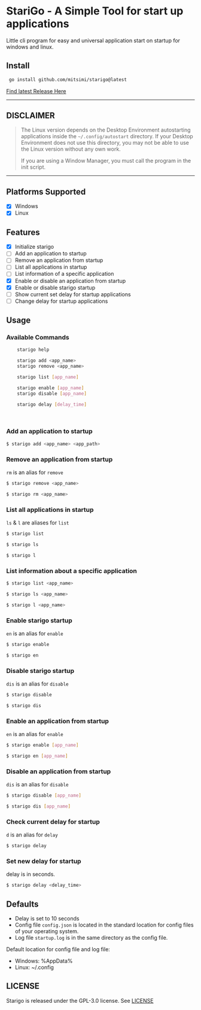 # StariGo - A Simple Tool for start up applications

Little cli program for easy and universal application start on startup for windows and linux.

## Install

```sh
 go install github.com/mitsimi/starigo@latest
```

[Find latest Release Here](https://github.com/mitsimi/stariGo/releases/latest)

---

## DISCLAIMER

> The Linux version depends on the Desktop Environment autostarting applications inside the `~/.config/autostart` directory. 
> If your Desktop Environment does not use this directory, you may not be able to use the Linux version without any own work. 
>
> If you are using a Window Manager, you must call the program in the init script.

---

## Platforms Supported

- [x] Windows
- [x] Linux

## Features

- [x] Initialize starigo
- [ ] Add an application to startup
- [ ] Remove an application from startup
- [ ] List all applications in startup
- [ ] List information of a specific application
- [x] Enable or disable an application from startup
- [x] Enable or disable starigo startup
- [ ] Show current set delay for startup applications
- [ ] Change delay for startup applications

## Usage

### Available Commands

```sh
    starigo help

    starigo add <app_name>
    starigo remove <app_name>

    starigo list [app_name]

    starigo enable [app_name]
    starigo disable [app_name]

    starigo delay [delay_time]
```

<br/>

### Add an application to startup

```sh
$ starigo add <app_name> <app_path>
```

### Remove an application from startup

`rm` is an alias for `remove`

```sh
$ starigo remove <app_name>
```

```sh
$ starigo rm <app_name>
```

### List all applications in startup

`ls` & `l` are aliases for `list`

```sh
$ starigo list
```

```sh
$ starigo ls
```

```sh
$ starigo l
```

### List information about a specific application

```sh
$ starigo list <app_name>
```

```sh
$ starigo ls <app_name>
```

```sh
$ starigo l <app_name>
```

### Enable starigo startup

`en` is an alias for `enable`

```sh
$ starigo enable
```

```sh
$ starigo en
```

### Disable starigo startup

`dis` is an alias for `disable`

```sh
$ starigo disable
```

```sh
$ starigo dis
```

### Enable an application from startup

`en` is an alias for `enable`

```sh
$ starigo enable [app_name]
```

```sh
$ starigo en [app_name]
```

### Disable an application from startup

`dis` is an alias for `disable`

```sh
$ starigo disable [app_name]
```

```sh
$ starigo dis [app_name]
```


### Check current delay for startup

`d` is an alias for `delay`

```sh
$ starigo delay
```

### Set new delay for startup

delay is in seconds.

```sh
$ starigo delay <delay_time>
```

## Defaults

- Delay is set to 10 seconds
- Config file `config.json` is located in the standard location for config files of your operating system.
- Log file `startup.log` is in the same directory as the config file.

Default location for config file and log file:
- Windows: %AppData%
- Linux: ~/.config

## LICENSE
Starigo is released under the GPL-3.0 license. See [LICENSE](https://github.com/mitsimi/starigo/blob/main/LICENSE)

